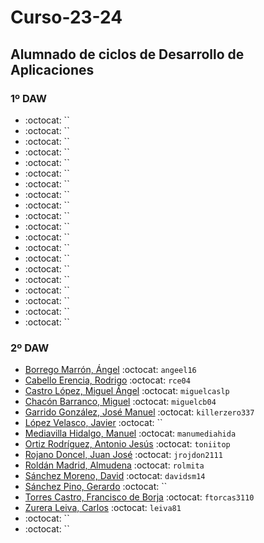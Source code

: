 # Curso-23-24
## Alumnado de ciclos de Desarrollo de Aplicaciones


### 1º DAW

- [](https://github.com/) :octocat: ``
- [](https://github.com/) :octocat: ``
- [](https://github.com/) :octocat: ``
- [](https://github.com/) :octocat: ``
- [](https://github.com/) :octocat: ``
- [](https://github.com/) :octocat: ``
- [](https://github.com/) :octocat: ``
- [](https://github.com/) :octocat: ``
- [](https://github.com/) :octocat: ``
- [](https://github.com/) :octocat: ``
- [](https://github.com/) :octocat: ``
- [](https://github.com/) :octocat: ``
- [](https://github.com/) :octocat: ``
- [](https://github.com/) :octocat: ``
- [](https://github.com/) :octocat: ``
- [](https://github.com/) :octocat: ``
- [](https://github.com/) :octocat: ``
- [](https://github.com/) :octocat: ``
- [](https://github.com/) :octocat: ``
- [](https://github.com/) :octocat: ``


### 2º DAW

- [Borrego Marrón, Ángel](https://github.com/angeel16) :octocat: `angeel16`
- [Cabello Erencia, Rodrigo](https://github.com/rce04) :octocat: `rce04`
- [Castro López, Miguel Ángel](https://github.com/miguelcaslp) :octocat: `miguelcaslp`
- [Chacón Barranco, Miguel](https://github.com/miguelcb04) :octocat: `miguelcb04`
- [Garrido González, José Manuel](https://github.com/killerzero337) :octocat: `killerzero337`
- [López Velasco, Javier](https://github.com/) :octocat: ``
- [Mediavilla Hidalgo, Manuel](https://github.com/manumediahida) :octocat: `manumediahida`
- [Ortiz Rodríguez, Antonio Jesús](https://github.com/toniitop) :octocat: `toniitop`
- [Rojano Doncel, Juan José](https://github.com/jrojdon2111) :octocat: `jrojdon2111`
- [Roldán Madrid, Almudena](https://github.com/rolmita) :octocat: `rolmita`
- [Sánchez Moreno, David](https://github.com/davidsm14) :octocat: `davidsm14`
- [Sánchez Pino, Gerardo](https://github.com/) :octocat: ``
- [Torres Castro, Francisco de Borja](https://github.com/ftorcas3110) :octocat: `ftorcas3110`
- [Zurera Leiva, Carlos](https://github.com/leiva81) :octocat: `leiva81`
- []() :octocat: ``
- []() :octocat: ``
